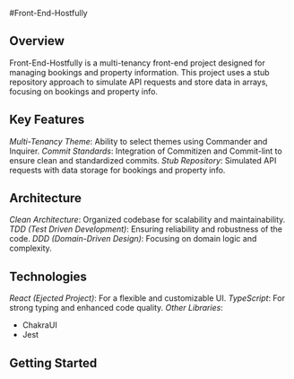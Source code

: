 #Front-End-Hostfully
## Overview
Front-End-Hostfully is a multi-tenancy front-end project designed for managing bookings and property information. This project uses a stub repository approach to simulate API requests and store data in arrays, focusing on bookings and property info.

## Key Features
*Multi-Tenancy Theme*: Ability to select themes using Commander and Inquirer.
*Commit Standards*: Integration of Commitizen and Commit-lint to ensure clean and standardized commits.
*Stub Repository*: Simulated API requests with data storage for bookings and property info.

## Architecture
*Clean Architecture*: Organized codebase for scalability and maintainability.
*TDD (Test Driven Development)*: Ensuring reliability and robustness of the code.
*DDD (Domain-Driven Design)*: Focusing on domain logic and complexity.

## Technologies
*React (Ejected Project)*: For a flexible and customizable UI.
*TypeScript*: For strong typing and enhanced code quality.
*Other Libraries*:
- ChakraUI
- Jest

## Getting Started
